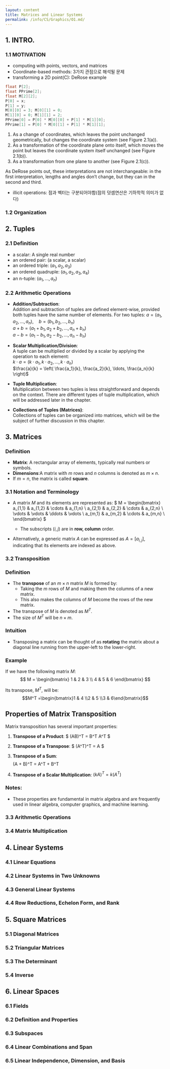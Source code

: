 ```yaml
---
layout: content
title: Matrices and Linear Systems
permalink: /info/CS/Graphics/O1.md/
---
```


## 1. INTRO.
### 1.1 MOTIVATION
- computing with points, vectors, and matrices
- Coordinate-based methods: 3가지 관점으로 해석될 문제
- transforming a 2D point(C): DeRose example
```C
float P[2];
float PPrime[2];
float M[2][2];
P[0] = x;
P[1] = y;
M[0][0] = 3; M[0][1] = 0;
M[1][0] = 0; M[1][1] = 2;
PPrime[0] = P[0] * M[0][0] + P[1] * M[1][0];
PPrime[1] = P[0] * M[0][1] + P[1] * M[1][1];
```
1. As a change of coordinates, which leaves the point unchanged geometrically, but changes the coordinate system (see Figure 2.1(a)).
2. As a transformation of the coordinate plane onto itself, which moves the point but leaves the coordinate system itself unchanged (see Figure 2.1(b)).
3. As a transformation from one plane to another (see Figure 2.1(c)).

As DeRose points out, these interpretations are not interchangeable: in the first interpretation, lengths and angles don’t change, but they can in the second and third.
- illicit operations: 점과 벡터는 구분되어야함(점의 덧셈연산은 기하학적 의미가 없다)

### 1.2 Organization


## 2. Tuples
### 2.1 Definition
- a scalar: A single real number
- an ordered pair: (a scalar, a scalar)
- an ordered triple: $(a_1, a_2, a_3)$
- an ordered quadruple: $(a_1, a_2, a_3, a_4)$
- an n-tuple: $(a_1, ... , a_n)$

### 2.2 Arithmetic Operations
- **Addition/Subtraction**:  
  Addition and subtraction of tuples are defined element-wise, provided both tuples have the same number of elements. For two tuples:
  $a = (a_1, a_2, \ldots, a_n), \quad b = (b_1, b_2, \ldots, b_n)$  
  $a + b = (a_1 + b_1, a_2 + b_2, \ldots, a_n + b_n)$  
  $a - b = (a_1 - b_1, a_2 - b_2, \ldots, a_n - b_n)$  

- **Scalar Multiplication/Division**:  
  A tuple can be multiplied or divided by a scalar by applying the operation to each element:  
  $k \cdot a = (k \cdot a_1, k \cdot a_2, \ldots, k \cdot a_n)$  
  $\frac{a}{k} = \left( \frac{a_1}{k}, \frac{a_2}{k}, \ldots, \frac{a_n}{k} \right)$  

- **Tuple Multiplication**:  
  Multiplication between two tuples is less straightforward and depends on the context. There are different types of tuple multiplication, which will be addressed later in the chapter.

- **Collections of Tuples (Matrices)**:  
  Collections of tuples can be organized into matrices, which will be the subject of further discussion in this chapter.

## 3. Matrices
### Definition
- **Matrix**: A rectangular array of elements, typically real numbers or symbols.
- **Dimensions**:A matrix with $m$ rows and $n$ columns is denoted as $m \times n$.
- If $m = n$, the matrix is called **square**.

### 3.1 Notation and Terminology
- A matrix $M$ and its elements are represented as:
  $
  M =
  \begin{bmatrix}
  a_{1,1} & a_{1,2} & \cdots & a_{1,n} \\
  a_{2,1} & a_{2,2} & \cdots & a_{2,n} \\
  \vdots & \vdots & \ddots & \vdots \\
  a_{m,1} & a_{m,2} & \cdots & a_{m,n} \\
  \end{bmatrix}
  $
  - The subscripts $(i, j)$ are in **row, column** order.

- Alternatively, a generic matrix $A$ can be expressed as $A = [a_{i,j}]$, indicating that its elements are indexed as above.
### 3.2 Transposition
### Definition
- The **transpose** of an $m \times n$ matrix $M$ is formed by:
  - Taking the $m$ rows of $M$ and making them the columns of a new matrix.
  - This also makes the columns of $M$ become the rows of the new matrix.
- The transpose of $M$ is denoted as $M^T$.
- The size of $M^T$ will be $n \times m$.

### Intuition
- Transposing a matrix can be thought of as **rotating** the matrix about a diagonal line running from the upper-left to the lower-right.

### Example
If we have the following matrix $M$:
$$
M =
\begin{bmatrix}
1 & 2 & 3 \\
4 & 5 & 6
\end{bmatrix}
$$

Its transpose, $M^T$, will be:
$$M^T =\begin{bmatrix}1 & 4 \\2 & 5 \\3 & 6\end{bmatrix}$$

## Properties of Matrix Transposition

Matrix transposition has several important properties:

1. **Transpose of a Product**:
   $
   (AB)^T = B^T A^T
   $

2. **Transpose of a Transpose**:
   $
   (A^T)^T = A
   $

3. **Transpose of a Sum**:
   $$$$(A + B)^T = A^T + B^T$$$$
   
5. **Transpose of a Scalar Multiplication**:
   $(kA)^T = k(A^T)$

### Notes:
- These properties are fundamental in matrix algebra and are frequently used in linear algebra, computer graphics, and machine learning.


### 3.3 Arithmetic Operations

### 3.4 Matrix Multiplication


## 4. Linear Systems
### 4.1 Linear Equations

### 4.2 Linear Systems in Two Unknowns

### 4.3 General Linear Systems

### 4.4 Row Reductions, Echelon Form, and Rank

## 5. Square Matrices
### 5.1 Diagonal Matrices
### 5.2 Triangular Matrices
### 5.3 The Determinant
### 5.4 Inverse

## 6. Linear Spaces
### 6.1 Fields
### 6.2 Definition and Properties
### 6.3 Subspaces
### 6.4 Linear Combinations and Span
### 6.5 Linear Independence, Dimension, and Basis




